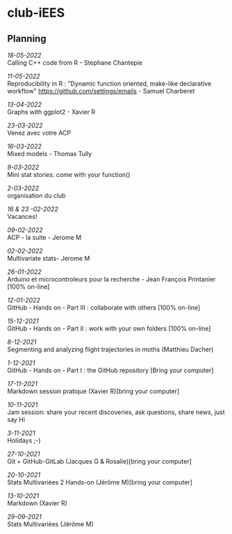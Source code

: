 # club-iEES

## Planning  

*18-05-2022*  
Calling C++ code from R - Stephane Chantepie 

*11-05-2022*  
Reproducibility in R : "Dynamic function oriented, make-like declarative workflow" https://github.com/settings/emails - Samuel Charberet

*13-04-2022*  
Graphs with ggplot2 - Xavier R

*23-03-2022*  
Venez avec votre ACP

*16-03-2022*  
Mixed models - Thomas Tully

*9-03-2022*  
Mini stat stories: come with your function()

*2-03-2022*  
organisation du club

*16 & 23 -02-2022*  
Vacances!

*09-02-2022*  
ACP - la suite - Jerome M

*02-02-2022*  
Multivariate stats- Jerome M

*26-01-2022*  
Arduino et microcontroleurs pour la recherche - Jean François Printanier [100% on-line]

*12-01-2022*  
GitHub - Hands on - Part III : collaborate with others [100% on-line]


*15-12-2021*  
GitHub - Hands on - Part II : work with your own folders [100% on-line]

*8-12-2021*  
Segmenting and analyzing flight trajectories in moths (Matthieu Dacher)

*1-12-2021*  
GitHub - Hands on - Part I : the GitHub repository [Bring your computer]

*17-11-2021*  
Markdown session pratique (Xavier R)[bring your computer]

*10-11-2021*  
Jam session: share your recent discoveries, ask questions, share news, just say Hi

*3-11-2021*   
Holidays ;-)

*27-10-2021*  
Git + GitHub-GitLab (Jacques G & Rosalie)[bring your computer]

*20-10-2021*  
Stats Multivariées 2 Hands-on (Jérôme M)[bring your computer]

*13-10-2021*  
Markdown (Xavier R)

*29-09-2021*  
Stats Multivariées (Jérôme M)

